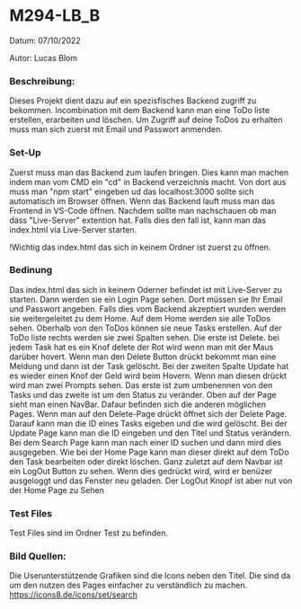# M294-LB_B
Datum: 07/10/2022 

Autor: Lucas Blom

### Beschreibung:

Dieses Projekt dient dazu auf ein spezisfisches Backend zugriff zu bekommen. Incombination mit dem Backend kann man eine ToDo liste erstellen, erarbeiten und löschen.
Um Zugriff auf deine ToDos zu erhalten muss man sich zuerst mit Email und Passwort anmenden.

### Set-Up
Zuerst muss man das Backend zum laufen bringen. Dies kann man machen indem man vom CMD ein "cd" in Backend verzeichnis macht. Von dort aus muss man "npm start" eingeben
ud das localhost:3000 sollte sich automatisch im Browser öffnen. Wenn das Backend lauft muss man das Frontend in VS-Code öffnen. Nachdem sollte man nachschauen ob man
dass "Live-Server" extention hat. Falls dies den fall ist, kann man das index.html via Live-Server starten.

!Wichtig das index.html das sich in keinem Ordner ist zuerst zu öffnen.

### Bedinung
Das index.html das sich in keinem Oderner befindet ist mit Live-Server zu starten. Dann werden sie ein Login Page sehen. Dort müssen sie Ihr Email und Passwort angeben.
Falls dies vom Backend akzeptiert wurden werden sie weitergeleitet zu dem Home. Auf dem Home werden sie alle ToDos sehen. Oberhalb von den ToDos können sie neue Tasks
erstellen. Auf der ToDo liste rechts werden sie zwei Spalten sehen. Die erste ist Delete. bei jedem Task hat es ein Knof delete der Rot wird wenn man mit der Maus
darüber hovert. Wenn man den Delete Button drückt bekommt man eine Meldung und dann ist der Task gelöscht. Bei der zweiten Spalte Update hat es wieder einen Knof der 
Geld wird beim Hovern. Wenn man diesen drückt wird man zwei Prompts sehen. Das erste ist zum umbenennen von den Tasks und das zweite ist um den Status zu veränder. Oben
 auf der Page sieht man einen NavBar. Dafaur befinden sich die anderen möglichen Pages. Wenn man auf den Delete-Page drückt öffnet sich der Delete Page. Darauf kann man
 die ID eines Tasks eigeben und die wird gelöscht. Bei der Update Page kann man die ID eingeben und den Titel und Status verändern. Bei dem Search Page kann man nach 
 einer ID suchen und dann mird dies ausgegeben. Wie bei der Home Page kann man dieser direkt auf dem ToDo den Task bearbeiten oder direkt löschen. Ganz zuletzt auf dem 
 Navbar ist ein LogOut Button zu sehen. Wenn dies gedrückt wird, wird er benüzer ausgeloggt und das Fenster neu geladen. Der LogOut Knopf ist aber nut von der Home Page 
 zu Sehen
 
 ### Test Files
 Test Files sind im Ordner Test zu befinden. 
 
 ### Bild Quellen:
 Die Userunterstützende Grafiken sind die Icons neben den Titel. Die sind da um den nutzen des Pages einfacher zu verständlich zu machen.
 https://icons8.de/icons/set/search

